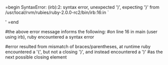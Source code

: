 =begin
 SyntaxError: (irb):2: syntax error, unexpected ')', expecting '}'
  from /usr/local/rvm/rubies/ruby-2.0.0-rc2/bin/irb:16:in `<main>'
=end



#the above error message informs the following:
#on line 16 in main (user using irb), ruby encountered a syntax error 

#error resulted from mismatch of braces/parentheses, at runtime ruby encountered a '{', but not a closing '}', and instead encountered a ')'
#as the next possible closing element




